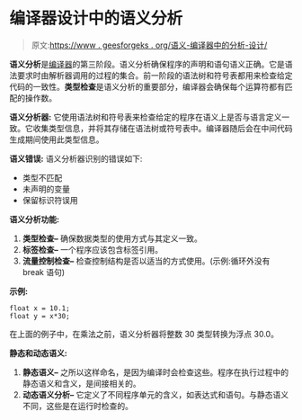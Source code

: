 # 编译器设计中的语义分析

> 原文:[https://www . geesforgeks . org/语义-编译器中的分析-设计/](https://www.geeksforgeeks.org/semantic-analysis-in-compiler-design/)

**语义分析**是[编译器](https://www.geeksforgeeks.org/introduction-compiler-design/)的第三阶段。语义分析确保程序的声明和语句语义正确。它是语法要求时由解析器调用的过程的集合。前一阶段的语法树和符号表都用来检查给定代码的一致性。**类型检查**是语义分析的重要部分，编译器会确保每个运算符都有匹配的操作数。

**语义分析器:**
它使用语法树和符号表来检查给定的程序在语义上是否与语言定义一致。它收集类型信息，并将其存储在语法树或符号表中。编译器随后会在中间代码生成期间使用此类型信息。

**语义错误:**
语义分析器识别的错误如下:

*   类型不匹配
*   未声明的变量
*   保留标识符误用

**语义分析功能:**

1.  **类型检查–**
    确保数据类型的使用方式与其定义一致。
2.  **标签检查–**
    一个程序应该包含标签引用。
3.  **流量控制检查–**
    检查控制结构是否以适当的方式使用。(示例:循环外没有 break 语句)

**示例:**

```
float x = 10.1;
float y = x*30; 
```

在上面的例子中，在乘法之前，语义分析器将整数 30 类型转换为浮点 30.0。

**静态和动态语义:**

1.  **静态语义–**
    之所以这样命名，是因为编译时会检查这些。程序在执行过程中的静态语义和含义，是间接相关的。
2.  **动态语义分析–**
    它定义了不同程序单元的含义，如表达式和语句。与静态语义不同，这些是在运行时检查的。